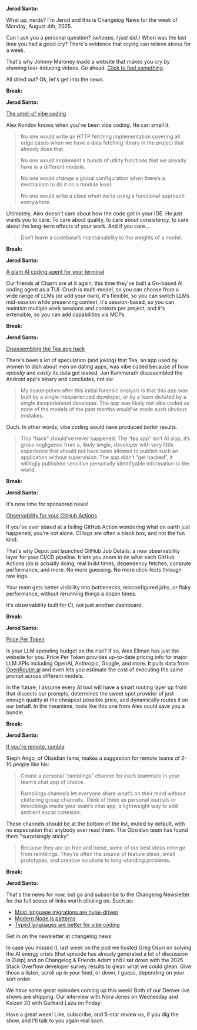 **Jerod Santo:**

What up, nerds? I'm Jerod and this is Changelog News for the week of Monday, August 4th, 2025.

Can I ask you a personal question? *(whoops, I just did.)* When was the last time you had a good cry? There's evidence that crying can relieve stress for a week. 

That's why Johnny Maroney made a website that makes you cry by showing tear-inducing videos. Go ahead. [Click to feel something](https://www.cryonceaweek.com).

All dried out? Ok, let's get into the news.

**Break:**

**Jerod Santo:**

[The smell of vibe coding](https://alexkondov.com/i-know-when-youre-vibe-coding)

Alex Kondov knows when you've been vibe coding. He can smell it.

> No one would write an HTTP fetching implementation covering all edge cases when we have a data fetching library in the project that already does that.
>
> No one would implement a bunch of utility functions that we already have in a different module.
>
> No one would change a global configuration when there’s a mechanism to do it on a module level.
>
> No one would write a class when we’re using a functional approach everywhere.

Ultimately, Alex doesn't care about how the code got in your IDE. He just wants you to care. To care about quality, to care about consistency, to care about the long-term effects of your work. And if you care...

> Don’t leave a codebase’s maintainability to the weights of a model.

**Break:**

**Jerod Santo:**

[A glam AI coding agent for your terminal](https://github.com/charmbracelet/crush)

Our friends at Charm are at it again, this time they've built a Go-based AI coding agent as a TUI. Crush is multi-model, so you can choose from a wide range of LLMs (or add your own), it's flexible, so you can switch LLMs mid-session while preserving context, it's session-based, so you can maintain multiple work sessions and contexts per project, and it's extensible, so you can add capabilities via MCPs.

**Break:**

**Jerod Santo:**

[Disassembling the Tea app hack](https://medium.com/@jankammerath/tea-app-hack-disassembling-the-ridiculous-app-source-code-bc585e15bf4f)

There's been a lot of speculation (and joking) that Tea, an app used by women to dish about men on dating apps, was vibe coded because of how *epically* and *easily* its data got leaked. Jan Kammerath disassembled the Android app's binary and concludes, not so:

> My assumptions after this initial forensic analysis is that this app was built by a single inexperienced developer, or by a team dictated by a single inexperienced developer. The app was likely not vibe coded as none of the models of the past months would’ve made such obvious mistakes.

Ouch. In other words, vibe coding would have produced *better* results.

> This “hack” should’ve never happened. The “tea app” isn’t AI slop, it’s gross negligence from a, likely single, developer with very little experience that should not have been allowed to publish such an application without supervision. The app didn’t “get hacked”, it willingly published sensitive personally identifyable information to the world.

**Break:**

**Jerod Santo:**

It's now time for sponsored news!

[Observability for your GitHub Actions](https://depot.dev/blog/introducing-github-job-details-observability-for-your-cicd-pipeline)

If you've ever stared at a failing GitHub Action wondering what on earth just happened, you're not alone. CI logs are often a black box, and not the fun kind.

That's why Depot just launched GitHub Job Details: a new observability layer for your CI/CD pipeline. It lets you zoom in on what each GitHub Actions job is actually doing, real build times, dependency fetches, compute performance, and more. No more guessing. No more click-fests through raw logs.

Your team gets better visibility into bottlenecks, misconfigured jobs, or flaky performance, without rerunning things a dozen times.

It's observability built for CI, not just another dashboard.

**Break:**

**Jerod Santo:**

[Price Per Token](https://pricepertoken.com/)

Is your LLM spending budget on the rise? If so, Alex Ellman has just the website for you. Price Per Token provides up-to-date pricing info for major LLM APIs including OpenAI, Anthropic, Google, and more. It pulls data from [OpenRouter.ai](https://openrouter.ai/) and even lets you estimate the cost of executing the same prompt across different models.

In the future, I assume every AI tool will have a smart routing layer up front that dissects our prompts, determines the sweet spot provider of just enough quality at the cheapest possible price, and dynamically routes it on our behalf. In the meantime, tools like this one from Alex could save you a bundle.

**Break:**

**Jerod Santo:**

[If you're remote, ramble](https://stephango.com/ramblings)

Steph Ango, of Obsidian fame, makes a suggestion for remote teams of 2-10 people like his:

> Create a personal “ramblings” channel for each teammate in your team’s chat app of choice.
>
> Ramblings channels let everyone share what’s on their mind without cluttering group channels. Think of them as personal journals or microblogs inside your team’s chat app, a lightweight way to add ambient social cohesion.

These channels should be at the bottom of the list, muted by default, with no expectation that anybody ever read them. The Obsidian team has found them "surprisingly sticky"

> Because they are so free and loose, some of our best ideas emerge from ramblings. They’re often the source of feature ideas, small prototypes, and creative solutions to long-standing problems.

**Break:**

**Jerod Santo:**

That's the news for now, but go and subscribe to the Changelog Newsletter for the full scoop of links worth clicking on. Such as:

- [Most language migrations are hype-driven](https://leaddev.com/technical-direction/yes-the-majority-of-language-migrations-are-driven-by-hype)
- [Modern Node.js patterns](https://kashw1n.com/blog/nodejs-2025/)
- [Typed languages are better for vibe coding](https://solmaz.io/typed-languages-are-better-suited-for-vibecoding)

Get in on the newsletter at changelog.news

In case you missed it, last week on the pod we hosted Greg Osuri on solving the AI energy crisis (that episode has already generated a lot of discussion in Zulip) and on Changelog & Friends Adam and I sat down with the 2025 Stack Overflow developer survey results to glean what we could glean. Give those a listen, scroll up in your feed, or down, I guess, depending on your sort order.

We have some great episodes coming up this week! Both of our Denver live shows are shipping. Our interview with Nora Jones on Wednesday and Kaizen 20 with Gerhard Lazu on Friday.

Have a great week! Like, subscribe, and 5-star review us, if you dig the show, and I'll talk to you again real soon.
